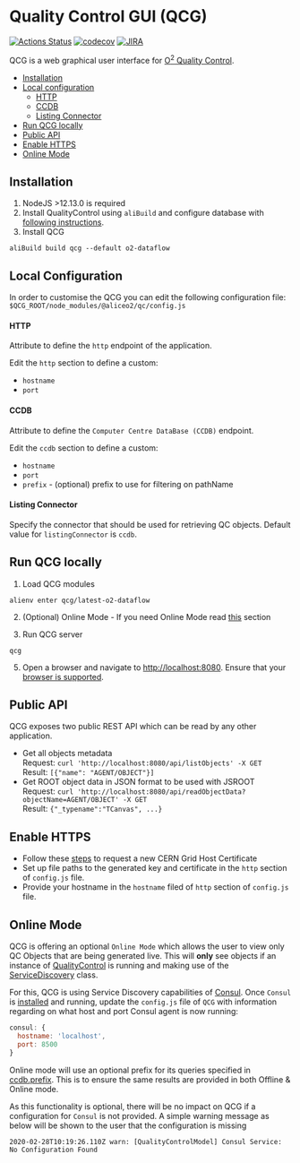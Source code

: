 # Quality Control GUI (QCG)

[![Actions Status](https://github.com/AliceO2Group/WebUi/workflows/QualityControl/badge.svg)](https://github.com/AliceO2Group/WebUi/actions)
[![codecov](https://codecov.io/gh/AliceO2Group/WebUi/branch/dev/graph/badge.svg?flag=qualitycontrol)](https://codecov.io/gh/AliceO2Group/WebUi)
[![JIRA](https://img.shields.io/badge/JIRA-issues-blue.svg)](https://alice.its.cern.ch/jira/projects/OGUI)

QCG is a web graphical user interface for [O<sup>2</sup> Quality Control](https://github.com/AliceO2Group/QualityControl).

  - [Installation](#installation)
  - [Local configuration](#local-configuration)
      - [HTTP](#http)
      - [CCDB](#ccdb)
      - [Listing Connector](#listing-connector)
  - [Run QCG locally](#run-qcg-locally)
  - [Public API](#public-api)
  - [Enable HTTPS](#enable-https)
  - [Online Mode](#online-mode)

## Installation
1. NodeJS >12.13.0 is required
2. Install QualityControl using `aliBuild` and configure database with [following instructions](https://github.com/AliceO2Group/QualityControl/blob/master/README.md).
3. Install QCG
```
aliBuild build qcg --default o2-dataflow
```

## Local Configuration
In order to customise the QCG you can edit the following configuration file: `$QCG_ROOT/node_modules/@aliceo2/qc/config.js`

#### HTTP
Attribute to define the `http` endpoint of the application.

Edit the `http` section to define a custom:
- `hostname`
- `port`

#### CCDB
Attribute to define the `Computer Centre DataBase (CCDB)` endpoint.

Edit the `ccdb` section to define a custom:
- `hostname`
- `port`
- `prefix` - (optional) prefix to use for filtering on pathName

#### Listing Connector
Specify the connector that should be used for retrieving QC objects. Default value for `listingConnector` is `ccdb`.

## Run QCG locally
1. Load QCG modules
```
alienv enter qcg/latest-o2-dataflow
```

2. (Optional) Online Mode - If you need Online Mode read [this](#online-mode) section

3. Run QCG server
```
qcg
```

5. Open a browser and navigate to [http://localhost:8080](http://localhost:8080). Ensure that your [browser is supported](https://github.com/AliceO2Group/WebUi/tree/dev/Framework#minimum-browser-version-support).


## Public API
QCG exposes two public REST API which can be read by any other application.

- Get all objects metadata\
  Request: `curl 'http://localhost:8080/api/listObjects' -X GET`\
  Result: `[{"name": "AGENT/OBJECT"}]`
- Get ROOT object data in JSON format to be used with JSROOT\
  Request: `curl 'http://localhost:8080/api/readObjectData?objectName=AGENT/OBJECT' -X GET`\
  Result: `{"_typename":"TCanvas", ...}`

## Enable HTTPS
- Follow these [steps](https://ca.cern.ch/ca/host/HostSelection.aspx?template=ee2host&instructions=openssl) to request a new CERN Grid Host Certificate
- Set up file paths to the generated key and certificate in the `http` section of `config.js` file.
- Provide your hostname in the `hostname` filed of `http` section of `config.js` file.

## Online Mode
QCG is offering an optional `Online Mode` which allows the user to view only QC Objects that are being generated live. This will **only** see objects if an instance of [QualityControl](https://github.com/AliceO2Group/QualityControl/) is running and making use of the [ServiceDiscovery](https://github.com/AliceO2Group/QualityControl/blob/master/Framework/include/QualityControl/ServiceDiscovery.h) class. 

For this, QCG is using Service Discovery capabilities of [Consul](https://www.consul.io/).
Once `Consul` is [installed](https://learn.hashicorp.com/consul/getting-started/install) and running, update the `config.js` file of `QCG` with information regarding on what host and port Consul agent is now running:
```javascript
consul: {
  hostname: 'localhost',
  port: 8500
}
```
Online mode will use an optional prefix for its queries specified in [ccdb.prefix](#ccdb). This is to ensure the same results are provided in both Offline & Online mode.

As this functionality is optional, there will be no impact on QCG if a configuration for `Consul` is not provided. A simple warning message as below will be shown to the user that the configuration is missing
```
2020-02-28T10:19:26.110Z warn: [QualityControlModel] Consul Service: No Configuration Found
```
